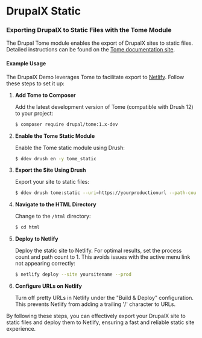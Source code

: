 # DrupalX Static

### Exporting DrupalX to Static Files with the Tome Module

The Drupal Tome module enables the export of DrupalX sites to static files. Detailed instructions can be found on the [Tome documentation site](https://tome.fyi/docs/).

#### **Example Usage**

The DrupalX Demo leverages Tome to facilitate export to [Netlify](https://www.netlify.com/). Follow these steps to set it up:

1.  **Add Tome to Composer**

    Add the latest development version of Tome (compatible with Drush 12) to your project:

    ```bash
    $ composer require drupal/tome:1.x-dev
    ```
2.  **Enable the Tome Static Module**

    Enable the Tome static module using Drush:

    ```bash
    $ ddev drush en -y tome_static
    ```
3.  **Export the Site Using Drush**

    Export your site to static files:

    ```bash
    $ ddev drush tome:static --uri=https://yourproductionurl --path-count=1 --process-count=1
    ```
4.  **Navigate to the HTML Directory**

    Change to the `/html` directory:

    ```bash
    $ cd html
    ```
5.  **Deploy to Netlify**

    Deploy the static site to Netlify. For optimal results, set the process count and path count to 1. This avoids issues with the active menu link not appearing correctly:

    ```bash
    $ netlify deploy --site yoursitename --prod
    ```
6.  **Configure URLs on Netlify**

    Turn off pretty URLs in Netlify under the "Build & Deploy" configuration. This prevents Netlify from adding a trailing '/' character to URLs.

By following these steps, you can effectively export your DrupalX site to static files and deploy them to Netlify, ensuring a fast and reliable static site experience.
